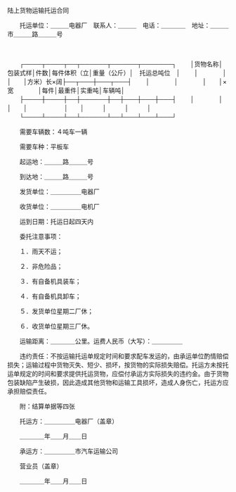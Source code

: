 



陆上货物运输托运合同



 

　　托运单位：＿＿＿电器厂　联系人：＿＿＿　电话：＿＿＿＿　地址：＿＿＿市＿＿＿路＿＿＿号

　　


　　┌────┬────┬──┬──────┬──────┬───────┐
　　│货物名称│包装式样│件数│每件体积（立│重量（公斤）│　托运总吨位　│
　　│　　　　│　　　　│　　│方米）长×阔├──┬───┼───┬───┤
　　│　　　　│　　　　│　　│×宽　　　　│每件│最重件│实重吨│车辆吨│
　　├────┼────┼──┼──────┼──┼───┼───┼───┤
　　│　　　　│　　　　│　　│　　　　　　│　　│　　　│　　　│　　　│
　　└────┴────┴──┴──────┴──┴───┴───┴───┘
　　


　　需要车辆数：４吨车一辆

　　需要车种：平板车

　　起运地：＿＿＿路＿＿＿号

　　到达地：＿＿＿路＿＿＿号

　　发货单位：＿＿＿＿＿电器厂

　　收货单位：＿＿＿＿＿电机厂

　　运到日期：托运日起四天内

　　委托注意事项：

　　１．雨天不运；

　　２．非危险品；

　　３．有自备机具装车；

　　４．有自备机具卸车；

　　５．发货单位星期二厂休；

　　６．收货单位星期三厂休。

　　运输距离：＿＿＿＿公里。运费人民币（大写）：＿＿＿＿＿

　　违约责任：不按运输托运单规定时间和要求配车发运的，由承运单位酌情赔偿损失；运输过程中货物灭失、短少、损坏，按货物的实际损失赔偿。托运方未按托运单规定的时间和要求提供托运货物，应偿付承运方实际损失的违约金。由于货物包装缺陷产生破损，因此造成其他货物和运输工具损坏，造成人身伤亡，托运方应承担赔偿责任。　　

　　附：结算单据等四张　　

　　托运方：＿＿＿＿＿电器厂（盖章）

　　＿＿＿＿年＿＿月＿＿日

　　承运方：＿＿＿＿＿市汽车运输公司

　　营业员（盖章）

　　＿＿＿＿年＿＿月＿＿日